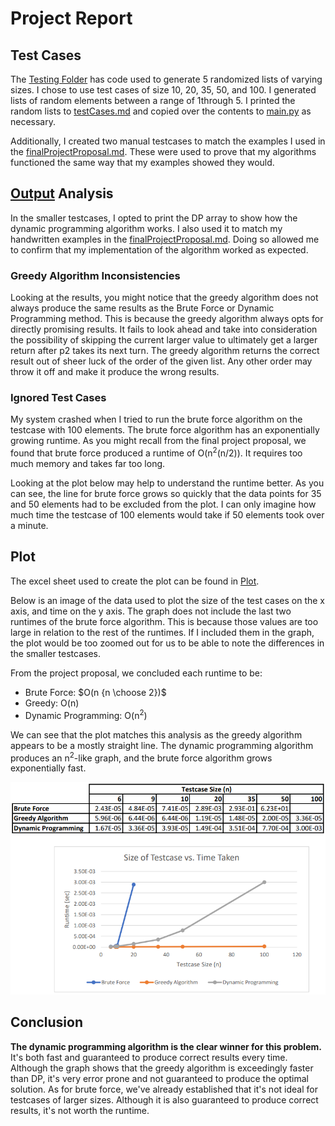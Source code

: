 # Project Report

## Test Cases
The [Testing Folder](/testing) has code used to generate 5 randomized lists of varying sizes. I chose to use test cases of size 10, 20, 35, 50, and 100. I generated lists of random elements between a range of 1through 5. I printed the random lists to [testCases.md](/testing/testCases.md) and copied over the contents to [main.py](/algorithms/main.py) as necessary.

Additionally, I created two manual testcases to match the examples I used in the [finalProjectProposal.md](finalProjectProposal.md). These were used to prove that my algorithms functioned the same way that my examples showed they would.

## [Output](/algorithms/README.md) Analysis
In the smaller testcases, I  opted to print the DP array to show how the dynamic programming algorithm works. I also used it to match my handwritten examples in the [finalProjectProposal.md](finalProjectProposal.md). Doing so allowed me to confirm that my implementation of the algorithm worked as expected.

### Greedy Algorithm Inconsistencies
Looking at the results, you might notice that the greedy algorithm does not always produce the same results as the Brute Force or Dynamic Programming method. This is because the greedy algorithm always opts for directly promising results. It fails to look ahead and take into consideration the possibility of skipping the current larger value to ultimately get a larger return after p2 takes its next turn. The greedy algorithm returns the correct result out of sheer luck of the order of the given list. Any other order may throw it off and make it produce the wrong results. 

### Ignored Test Cases
My system crashed when I tried to run the brute force algorithm on the testcase with 100 elements. The brute force algorithm has an exponentially growing runtime. As you might recall from the final project proposal, we found that brute force produced a runtime of O(n<sup>2</sup>(n/2)). It requires too much memory and takes far too long. 

Looking at the plot below may help to understand the runtime better. As you can see, the line for brute force grows so quickly that the data points for 35 and 50 elements had to be excluded from the plot. I can only imagine how much time the testcase of 100 elements would take if 50 elements took over a minute.

## Plot
The excel sheet used to create the plot can be found in [Plot](/plot).

Below is an image of the data used to plot the size of the test cases on the x axis, and time on the y axis. The graph does not include the last two runtimes of the brute force algorithm. This is because those values are too large in relation to the rest of the runtimes. If I included them in the graph, the plot would be too zoomed out for us to be able to note the differences in the smaller testcases. 

From the project proposal, we concluded each runtime to be:
- Brute Force: $O(n {n \choose 2})$
- Greedy: O(n)
- Dynamic Programming: O(n<sup>2</sup>)

We can see that the plot matches this analysis as the greedy algorithm appears to be a mostly straight line. The dynamic programming algorithm produces an n<sup>2</sup>-like graph, and the brute force algorithm grows exponentially fast.

<kbd> <img src=/plot/plot_runtime_vs_testcaseSize.png alt="" width="800"/> </kbd>

## Conclusion
**The dynamic programming algorithm is the clear winner for this problem.** It's both fast and guaranteed to produce correct results every time. Although the graph shows that the greedy algorithm is exceedingly faster than DP, it's very error prone and not guaranteed to produce the optimal solution. As for brute force, we've already established that it's not ideal for testcases of larger sizes. Although it is also guaranteed to produce correct results, it's not worth the runtime.
